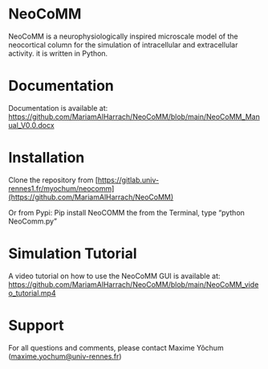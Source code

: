 # NeoCoMM
NeoCoMM is a neurophysiologically inspired microscale model of the neocortical column for the simulation of intracellular and extracellular activity. it is written in Python.

# Documentation

Documentation is available at: https://github.com/MariamAlHarrach/NeoCoMM/blob/main/NeoCoMM_Manual_V0.0.docx

# Installation

Clone the repository from [https://gitlab.univ-rennes1.fr/myochum/neocomm](https://github.com/MariamAlHarrach/NeoCoMM)

Or from Pypi: Pip install NeoCOMM the from the Terminal, type “python NeoComm.py”
 


# Simulation Tutorial

A video tutorial on how to use the NeoCoMM GUI is available at: https://github.com/MariamAlHarrach/NeoCoMM/blob/main/NeoCoMM_video_tutorial.mp4

# Support

For all questions and comments, please contact Maxime Yôchum (maxime.yochum@univ-rennes.fr)



